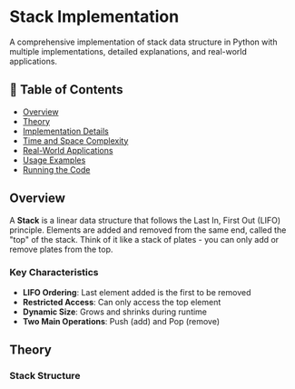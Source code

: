 # Stack Implementation

A comprehensive implementation of stack data structure in Python with multiple implementations, detailed explanations, and real-world applications.

## 📖 Table of Contents

- [Overview](#overview)
- [Theory](#theory)
- [Implementation Details](#implementation-details)
- [Time and Space Complexity](#time-and-space-complexity)
- [Real-World Applications](#real-world-applications)
- [Usage Examples](#usage-examples)
- [Running the Code](#running-the-code)

## Overview

A **Stack** is a linear data structure that follows the Last In, First Out (LIFO) principle. Elements are added and removed from the same end, called the "top" of the stack. Think of it like a stack of plates - you can only add or remove plates from the top.

### Key Characteristics

- **LIFO Ordering**: Last element added is the first to be removed
- **Restricted Access**: Can only access the top element
- **Dynamic Size**: Grows and shrinks during runtime
- **Two Main Operations**: Push (add) and Pop (remove)

## Theory

### Stack Structure
